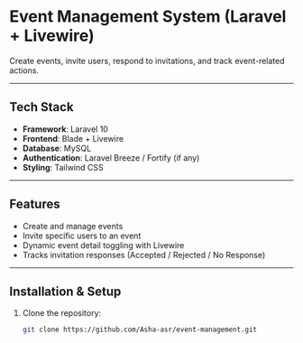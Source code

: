 #  Event Management System (Laravel + Livewire)

Create events, invite users, respond to invitations, and track event-related actions.

---

##  Tech Stack

- **Framework**: Laravel 10
- **Frontend**: Blade + Livewire
- **Database**: MySQL
- **Authentication**: Laravel Breeze / Fortify (if any)
- **Styling**: Tailwind CSS

---

## Features

- Create and manage events
- Invite specific users to an event
- Dynamic event detail toggling with Livewire
- Tracks invitation responses (Accepted / Rejected / No Response)

---

## Installation & Setup

1. Clone the repository:
   ```bash
   git clone https://github.com/Asha-asr/event-management.git
   
